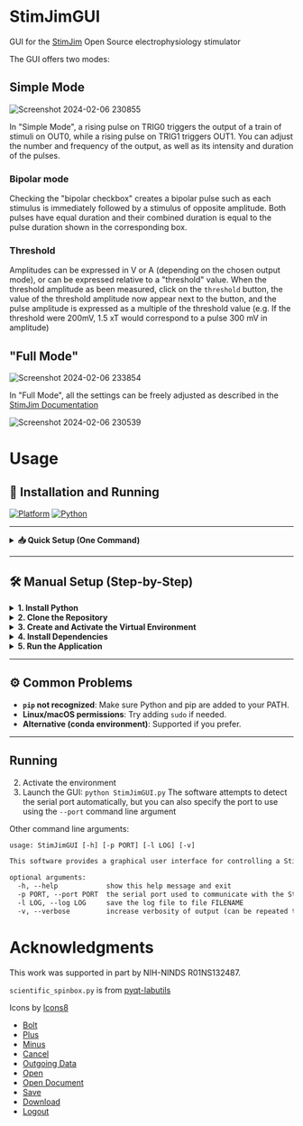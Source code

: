 # StimJimGUI
GUI for the [StimJim](https://bitbucket.org/natecermak/stimjim) Open Source electrophysiology stimulator

The GUI offers two modes:

## Simple Mode
![Screenshot 2024-02-06 230855](https://github.com/MarinManuel/StimJimGUI/assets/65401298/632121ee-0278-4650-b66f-8415ec79f997)

In "Simple Mode", a rising pulse on TRIG0 triggers the output of a train of stimuli on OUT0, while a rising pulse on 
TRIG1 triggers OUT1. You can adjust the number and frequency of the output, as well as its intensity and duration of the 
pulses.

### Bipolar mode
Checking the "bipolar checkbox" creates a bipolar pulse such as each stimulus is immediately followed by a 
stimulus of opposite amplitude. Both pulses have equal duration and their combined duration is equal to the pulse
duration shown in the corresponding box.

### Threshold
Amplitudes can be expressed in V or A (depending on the chosen output mode), or can be expressed relative to a "threshold"
value. When the threshold amplitude as been measured, click on the `threshold` button, the value of the threshold amplitude
now appear next to the button, and the pulse amplitude is expressed as a multiple of the threshold value (e.g. If the 
threshold were 200mV, 1.5 xT would correspond to a pulse 300 mV in amplitude)

## "Full Mode"
![Screenshot 2024-02-06 233854](https://github.com/MarinManuel/StimJimGUI/assets/65401298/c4542f50-e629-4f3e-b9e8-0a9db881e065)


In "Full Mode", all the settings can be freely adjusted as described in the [StimJim Documentation](https://bitbucket.org/natecermak/stimjim/src/master/)

![Screenshot 2024-02-06 230539](https://github.com/MarinManuel/StimJimGUI/assets/65401298/812a0715-ebcb-4424-ac76-b02525fad89f)

# Usage
## 🚀 Installation and Running

[![Platform](https://img.shields.io/badge/Platform-Windows%20%7C%20macOS%20%7C%20Linux-blue)]()
[![Python](https://img.shields.io/badge/Python-3.x-blue.svg)]()

---

<details>
<summary><strong>📥 Quick Setup (One Command)</strong></summary>

### Windows (Command Prompt or PowerShell)

```bash
setup.bat
```

### macOS / Linux (Terminal)

```bash
bash setup.sh
```

> 🛠️ These scripts:
> - Create and activate a virtual environment called **StimJimGUI**
> - Install all dependencies from `requirements.txt`
> - Optionally launch the application after installation

</details>

---

## 🛠 Manual Setup (Step-by-Step)

<details>
<summary><strong>1. Install Python</strong></summary>

- **Windows/macOS**: Download from [python.org](https://www.python.org/downloads/).
- **Linux**: Install via:

```bash
sudo apt update
sudo apt install python3 python3-venv python3-pip
```

Verify installation:

```bash
python --version
```
or
```bash
python3 --version
```

</details>

<details>
<summary><strong>2. Clone the Repository</strong></summary>

```bash
git clone https://github.com/MarinManuel/StimJimGUI.git
cd StimJimGUI
```

</details>

<details>
<summary><strong>3. Create and Activate the Virtual Environment</strong></summary>

### Windows:

```bash
python -m venv StimJimGUI
.\StimJimGUI\Scripts\activate
```

### macOS/Linux:

```bash
python3 -m venv StimJimGUI
source StimJimGUI/bin/activate
```

</details>

<details>
<summary><strong>4. Install Dependencies</strong></summary>

```bash
pip install --upgrade pip
pip install -r requirements.txt
```

</details>

<details>
<summary><strong>5. Run the Application</strong></summary>

```bash
python main.py
```

</details>

---

## ⚙️ Common Problems

- **`pip` not recognized**: Make sure Python and pip are added to your PATH.
- **Linux/macOS permissions**: Try adding `sudo` if needed.
- **Alternative (conda environment)**: Supported if you prefer.

---

## Running
2. Activate the environment
3. Launch the GUI: `python StimJimGUI.py`
The software attempts to detect the serial port automatically, but you can also specify the port to use using the 
`--port` command line argument

Other command line arguments:
```txt
usage: StimJimGUI [-h] [-p PORT] [-l LOG] [-v]

This software provides a graphical user interface for controlling a StimJim, an open source electrophysiology stimulator for physiology and behavior

optional arguments:
  -h, --help            show this help message and exit
  -p PORT, --port PORT  the serial port used to communicate with the StimJim. If not provided, then the software will try to find the port automatically, and/or offer a choice of possible ports
  -l LOG, --log LOG     save the log file to file FILENAME
  -v, --verbose         increase verbosity of output (can be repeated to increase verbosity further)
```

# Acknowledgments
This work was supported in part by NIH-NINDS R01NS132487.

`scientific_spinbox.py` is from [pyqt-labutils](https://github.com/OE-FET/pyqt-labutils/tree/master)

Icons by [Icons8](https://icons8.com)
 - [Bolt](https://icons8.com/icon/QIoqXePo167Z/lightning-bolt)
 - [Plus](https://icons8.com/icon/3XO4Ci6_-HuH/plus)
 - [Minus](https://icons8.com/icon/o83WC4-i7INr/minus)
 - [Cancel](https://icons8.com/icon/MmVr5QVBaT-5/cancel)
 - [Outgoing Data](https://icons8.com/icon/UHovfkMCzm95/outgoing-data)
 - [Open](https://icons8.com/icon/cc92oA88hLvF/external-link)
 - [Open Document](https://icons8.com/icon/EpclQMdUhtqh/open-document)
 - [Save](https://icons8.com/icon/R6CZNG0w5CQP/save)
 - [Download](https://icons8.com/icon/eyOW-vh0lq9E/downloading-updates)
 - [Logout](https://icons8.com/icon/_Ee4K9lYArVo/logout)
